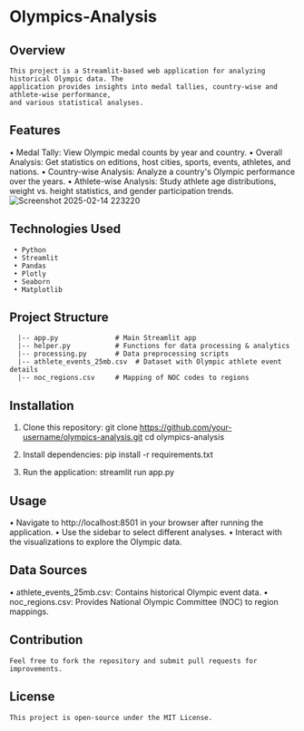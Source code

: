 # Olympics-Analysis

## Overview 
    This project is a Streamlit-based web application for analyzing historical Olympic data. The 
    application provides insights into medal tallies, country-wise and athlete-wise performance, 
    and various statistical analyses.

## Features 
   • Medal Tally: View Olympic medal counts by year and country.
   • Overall Analysis: Get statistics on editions, host cities, sports, events, athletes, and nations.
   • Country-wise Analysis: Analyze a country's Olympic performance over the years.
   • Athlete-wise Analysis: Study athlete age distributions, weight vs. height statistics, and gender participation trends.
   ![Screenshot 2025-02-14 223220](https://github.com/user-attachments/assets/c0a59383-229e-4684-84f1-930e7dfbfdfe)

    
## Technologies Used
     • Python
     • Streamlit
     • Pandas
     • Plotly
     • Seaborn
     • Matplotlib

## Project Structure
      |-- app.py              # Main Streamlit app
      |-- helper.py           # Functions for data processing & analytics
      |-- processing.py       # Data preprocessing scripts
      |-- athlete_events_25mb.csv  # Dataset with Olympic athlete event details
      |-- noc_regions.csv     # Mapping of NOC codes to regions

## Installation
   1. Clone this repository:
       git clone https://github.com/your-username/olympics-analysis.git cd olympics-analysis

   2. Install dependencies:
        pip install -r requirements.txt

   3. Run the application:
        streamlit run app.py

## Usage
   • Navigate to http://localhost:8501 in your browser after running the application.
   • Use the sidebar to select different analyses.
   • Interact with the visualizations to explore the Olympic data.

## Data Sources
   • athlete_events_25mb.csv: Contains historical Olympic event data.
   • noc_regions.csv: Provides National Olympic Committee (NOC) to region mappings.

## Contribution
    Feel free to fork the repository and submit pull requests for improvements.
## License
    This project is open-source under the MIT License.



      

